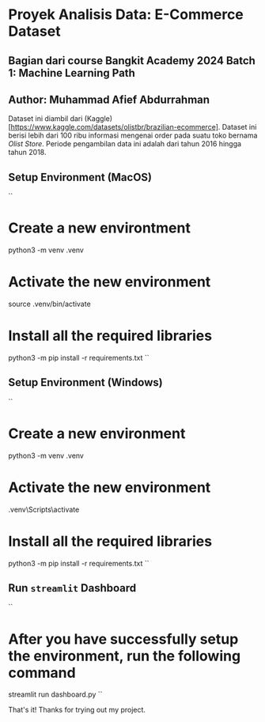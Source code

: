 # **Proyek Analisis Data: E-Commerce Dataset**
Bagian dari course Bangkit Academy 2024 Batch 1: Machine Learning Path
---
**Author:** Muhammad Afief Abdurrahman
---
Dataset ini diambil dari (Kaggle)[https://www.kaggle.com/datasets/olistbr/brazilian-ecommerce]. Dataset ini berisi lebih dari 100 ribu informasi mengenai order pada suatu toko bernama *Olist Store*. Periode pengambilan data ini adalah dari tahun 2016 hingga tahun 2018.

## Setup Environment (MacOS)
``
# Create a new environtment
python3 -m venv .venv

# Activate the new environment
source .venv/bin/activate

# Install all the required libraries
python3 -m pip install -r requirements.txt
``

## Setup Environment (Windows)
``
# Create a new environment
python3 -m venv .venv

# Activate the new environment
.venv\Scripts\activate

# Install all the required libraries
python3 -m pip install -r requirements.txt
``

## Run `streamlit` Dashboard
``
# After you have successfully setup the environment, run the following command
streamlit run dashboard.py
``

That's it! Thanks for trying out my project.